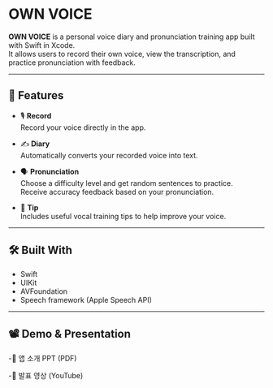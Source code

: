 # OWN VOICE

**OWN VOICE** is a personal voice diary and pronunciation training app built with Swift in Xcode.  
It allows users to record their own voice, view the transcription, and practice pronunciation with feedback.  

---

## 📱 Features

- 🎙 **Record**  
  Record your voice directly in the app.

- ✍ **Diary**  
  Automatically converts your recorded voice into text.

- 🗣 **Pronunciation**  
  Choose a difficulty level and get random sentences to practice.  
  Receive accuracy feedback based on your pronunciation.

- 🎵 **Tip**  
  Includes useful vocal training tips to help improve your voice.

---

## 🛠 Built With

- Swift  
- UIKit  
- AVFoundation  
- Speech framework (Apple Speech API)

---

## 📽 Demo & Presentation

-📄 앱 소개 PPT (PDF)

-🎥 발표 영상 (YouTube)
